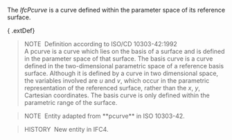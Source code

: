 The _IfcPcurve_ is a curve defined within the parameter space of its reference surface.

{ .extDef}
> NOTE&nbsp; Definition according to ISO/CD 10303-42:1992  
> A pcurve is a curve which lies on the basis of a surface and is defined in the parameter space of that surface. The basis curve is a curve defined in the two-dimensional parametric space of a reference basis surface. Although it is defined by a curve in two dimensional space, the variables involved are _u_ and _v_, which occur in the parametric representation of the referenced surface, rather than the _x_, _y_, Cartesian coordinates. The basis curve is only defined within the parametric range of the surface.

> NOTE&nbsp; Entity adapted from \*\*pcurve\*\* in ISO 10303-42.

> HISTORY&nbsp; New entity in IFC4.
